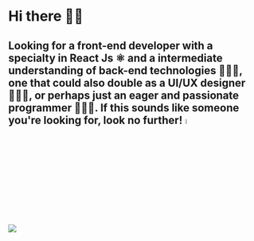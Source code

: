 # Hi there 👋🏾

## Looking for a front-end developer with a specialty in React Js ⚛️ and a intermediate understanding of back-end technologies 🧙🏾‍♂️, one that could also double as a UI/UX designer 🤹🏾‍♂️, or perhaps just an eager and passionate programmer 👨🏾‍💻. If this sounds like someone you're looking for, look no further! <img src="https://media1.giphy.com/media/KzJkzjggfGN5Py6nkT/giphy.gif?cid=ecf05e47ah1sw71i6slqdytmcjppx0xlxkxf2xo3wpucx9cs&rid=giphy.gif" height='5%' width='5%' ></img>



![](https://i.imgur.com/aAEW3hA.gif)

<!--
**AhmedAlihashi/AhmedAlihashi** is a ✨ _special_ ✨ repository because its `README.md` (this file) appears on your GitHub profile.

Here are some ideas to get you started:

- 🔭 I’m currently working on ...
- 🌱 I’m currently learning ...
- 👯 I’m looking to collaborate on ...
- 🤔 I’m looking for help with ...
- 💬 Ask me about ...
- 📫 How to reach me: ...
- 😄 Pronouns: ...
- ⚡ Fun fact: ...
-->

